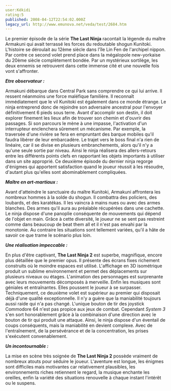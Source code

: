 ```yaml
---
user:Kékidi
rating:5
published: 2008-04-12T22:54:02.000Z
legacy_url: http://www.emunova.net/veda/test/2684.htm
---
```

Le premier épisode de la série **The Last Ninja** racontait la légende du maître Armakuni qui avait terrassé les forces du redoutable shogun Kunitoki. L'histoire se déroulait au 12ème siècle dans l'île Lin Fen de l'archipel nippon. Par contre ce second volet prend place dans la mégalopole new-yorkaise du 20ème siècle complètement bondée. Par un mystérieux sortilège, les deux ennemis se retrouvent dans cette immense cité et une nouvelle fois vont s'affronter.  

  

_**Etre observateur :**_  

Armakuni débarque dans Central Park sans comprendre ce qui lui arrive. Il ressent néanmoins une force maléfique familière. Il reconnaît immédiatement que le vil Kunitoki est également dans ce monde étrange. Le ninja entreprend donc de rejoindre son adversaire ancestral pour l'envoyer définitivement 6 pieds sous terre. Avant d'accomplir son destin, il doit explorer finement les lieux afin de trouver son chemin et d'ouvrir des passages. Si son parcours le mène à une impasse, l'activation d'un interrupteur enclenchera sûrement un mécanisme. Par exemple, la traversée d'une rivière se fera en empruntant des barque mobiles qu'il faudra libérer de leur embarcadère. Le trajet vers le boss final n'a rien de linéaire, car il se divise en plusieurs embranchements, alors qu'il n'y a qu'une seule sortie par niveau. Ainsi le ninja réalisera des allers-retours entre les différents points clefs en rapportant les objets importants à utiliser dans un site approprié. Ce deuxième épisode du dernier ninja regorge d'énigmes qui apportent satisfaction quand le joueur réussit à les résoudre, d'autant plus qu'elles sont abominablement compliquées.  

  

_**Maître en art-martiaux :**_  

Avant d'atteindre le sanctuaire du maître Kunitoki, Armakuni affrontera les nombreux hommes à la solde du shogun. Il combattra des policiers, des loubards, et des karatékas. Il les vaincra à mains nues ou avec des armes blanches. Des armes qu'il aura au préalable récupérées dans une cachette. Le ninja dispose d'une panoplie conséquente de mouvements qui dépend de l'objet en main. Grâce à cette diversité, le joueur ne se sent pas restreint comme dans beaucoup de beat them all et il n'est pas envahi par la monotonie. Au contraire les situations sont tellement variées, qu'il a hâte de savoir ce que trame le scénario plus loin.  

  

_**Une réalisation impeccable :**_  

En plus d'être captivant, **The Last Ninja 2** est superbe, magnifique, encore plus détaillée que le premier opus. Il présente des écrans fixes richement construits où le moindre espaces est utilisé. L'affichage en 3D isométrique produit un sublime environnement et permet des déplacements sur plusieurs niveaux ou étages. L'animation des personnages est surprenante avec leurs mouvements décomposés à merveille. Enfin les musiques sont géniales et entraînantes. Elles poussent le joueur à se surpasser. Techniquement, ce deuxième volet est supérieur au premier qui disposait déjà d'une qualité exceptionnelle. Il n'y a guère que la maniabilité toujours aussi raide qui n'a pas changé. L'unique bouton de tir des joystick Commodore 64 n'est pas propice aux jeux de combat. Cependant _System 3_ s'en sort honorablement grâce à la combinaison d'une direction avec le bouton de tir qui produit une attaque. Ainsi, le ninja dispose d'un éventail de coups conséquents, mais la maniabilité en devient complexe. Avec de l'entraînement, de la persévérance et de la concentration, les prises s'exécutent convenablement.  

  

_**Un incontournable :**_  

La mise en scène très soignée de **The Last Ninja 2** possède vraiment de nombreux atouts pour séduire le joueur. L'aventure est longue, les énigmes sont difficiles mais motivantes car relativement plausibles, les environnements riches retiennent le regard, la musique enchante les oreilles, enfin la variété des situations renouvelle à chaque instant l'intérêt ou le suspens.